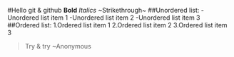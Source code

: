 #Hello git & github
**Bold**
*Italics*
~Strikethrough~
##Unordered list:
-Unordered list item 1
-Unordered list item 2
-Unordered list item 3
##Ordered list:
1.Ordered list item 1
2.Ordered list item 2
3.Ordered list item 3
>Try & try
>~Anonymous
